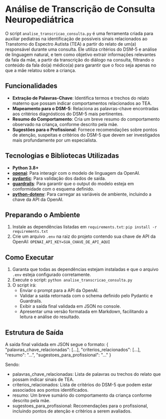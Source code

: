# Análise de Transcrição de Consulta Neuropediátrica

O script `analise_transcricao_consulta.py` é uma ferramenta criada para auxiliar pediatras na identificação de possíveis sinais relacionados ao Transtorno do Espectro Autista (TEA) a partir do relato de um(a) responsável durante uma consulta. Ele utiliza critérios do DSM-5 e análise de linguagem natural, e tem como objetivo extrair informações relevantes da fala da mãe, a partir da transcrição do diálogo na consulta, filtrando o conteúdo da fala do(a) médico(a) para garantir que o foco seja apenas no que a mãe relatou sobre a criança.

## Funcionalidades

- **Extração de Palavras-Chave**: Identifica termos e trechos do relato materno que possam indicar comportamentos relacionados ao TEA.
- **Mapeamento para o DSM-5**: Relaciona as palavras-chave encontradas aos critérios diagnósticos do DSM-5 mais pertinentes.
- **Resumo do Comportamento**: Cria um breve resumo do comportamento observado na criança, conforme descrito pela mãe.
- **Sugestões para o Profissional**: Fornece recomendações sobre pontos de atenção, suspeitas e critérios do DSM-5 que devem ser investigados mais profundamente por um especialista.

## Tecnologias e Bibliotecas Utilizadas

- **Python 3.8+**
- **[openai](https://pypi.org/project/openai/)**: Para interagir com o modelo de linguagem da OpenAI.
- **[pydantic](https://pydantic-docs.helpmanual.io/)**: Para validação dos dados de saída.
- **[guardrails](https://github.com/ShreyaR/guardrails)**: Para garantir que o output do modelo esteja em conformidade com o esquema definido.
- **[python-dotenv](https://pypi.org/project/python-dotenv/)**: Para carregar as variáveis de ambiente, incluindo a chave da API da OpenAI.

## Preparando o Ambiente

1. Instale as dependências listadas em `requirements.txt`:
   `pip install -r requirements.txt`
2. Crie um arquivo `.env` na raiz do projeto contendo sua chave de API da OpenAI:
   `OPENAI_API_KEY=SUA_CHAVE_DE_API_AQUI`

## Como Executar

1. Garanta que todas as dependências estejam instaladas e que o arquivo `.env` esteja configurado corretamente.
2. Execute o script:
   `python analise_transcricao_consulta.py`
3. O script irá:
   - Enviar o prompt para a API da OpenAI.
   - Validar a saída retornada com o schema definido pelo Pydantic e Guardrails.
   - Exibir a saída final validada em JSON no console.
   - Apresentar uma versão formatada em Markdown, facilitando a leitura e análise do resultado.

## Estrutura de Saída

A saída final validada em JSON segue o formato:
    {
    "palavras_chave_relacionadas": [...],
    "criterios_relacionados": [...],
    "resumo": "...",
    "sugestoes_para_profissional": "..."
    }

Sendo:
- palavras_chave_relacionadas: Lista de palavras ou trechos do relato que possam indicar sinais de TEA.
- criterios_relacionados: Lista de critérios do DSM-5 que podem estar associados aos pontos identificados.
- resumo: Um breve sumário do comportamento da criança conforme descrito pela mãe.
- sugestoes_para_profissional: Recomendações para o profissional, incluindo pontos de atenção e critérios a serem avaliados.

